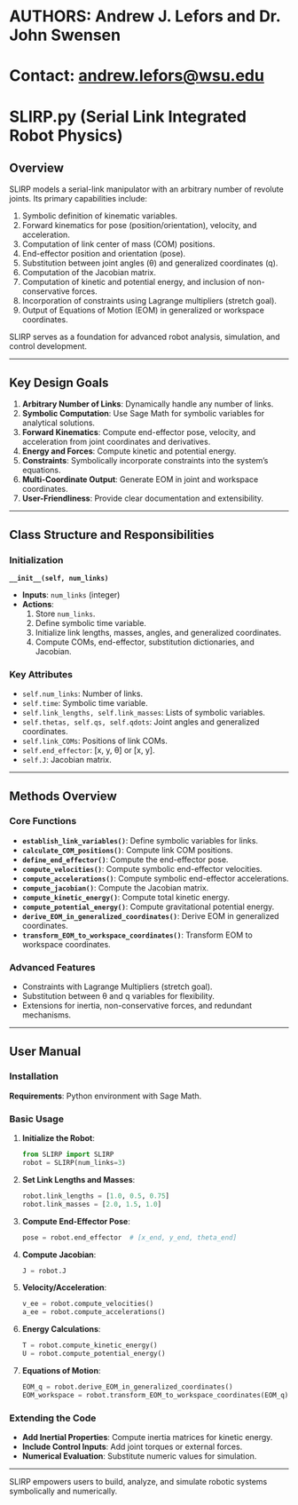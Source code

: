 # AUTHORS: Andrew J. Lefors and Dr. John Swensen
# Contact: andrew.lefors@wsu.edu

# SLIRP.py (Serial Link Integrated Robot Physics)

## Overview

SLIRP models a serial-link manipulator with an arbitrary number of revolute joints. Its primary capabilities include:

1. Symbolic definition of kinematic variables.
2. Forward kinematics for pose (position/orientation), velocity, and acceleration.
3. Computation of link center of mass (COM) positions.
4. End-effector position and orientation (pose).
5. Substitution between joint angles (θ) and generalized coordinates (q).
6. Computation of the Jacobian matrix.
7. Computation of kinetic and potential energy, and inclusion of non-conservative forces.
8. Incorporation of constraints using Lagrange multipliers (stretch goal).
9. Output of Equations of Motion (EOM) in generalized or workspace coordinates.

SLIRP serves as a foundation for advanced robot analysis, simulation, and control development.

---

## Key Design Goals

1. **Arbitrary Number of Links**: Dynamically handle any number of links.
2. **Symbolic Computation**: Use Sage Math for symbolic variables for analytical solutions.
3. **Forward Kinematics**: Compute end-effector pose, velocity, and acceleration from joint coordinates and derivatives.
4. **Energy and Forces**: Compute kinetic and potential energy.
5. **Constraints**: Symbolically incorporate constraints into the system’s equations.
6. **Multi-Coordinate Output**: Generate EOM in joint and workspace coordinates.
7. **User-Friendliness**: Provide clear documentation and extensibility.

---

## Class Structure and Responsibilities

### Initialization

**`__init__(self, num_links)`**

- **Inputs**: `num_links` (integer)
- **Actions**:
  1. Store `num_links`.
  2. Define symbolic time variable.
  3. Initialize link lengths, masses, angles, and generalized coordinates.
  4. Compute COMs, end-effector, substitution dictionaries, and Jacobian.

### Key Attributes

- `self.num_links`: Number of links.
- `self.time`: Symbolic time variable.
- `self.link_lengths, self.link_masses`: Lists of symbolic variables.
- `self.thetas, self.qs, self.qdots`: Joint angles and generalized coordinates.
- `self.link_COMs`: Positions of link COMs.
- `self.end_effector`: [x, y, θ] or [x, y].
- `self.J`: Jacobian matrix.

---

## Methods Overview

### Core Functions

- **`establish_link_variables()`**: Define symbolic variables for links.
- **`calculate_COM_positions()`**: Compute link COM positions.
- **`define_end_effector()`**: Compute the end-effector pose.
- **`compute_velocities()`**: Compute symbolic end-effector velocities.
- **`compute_accelerations()`**: Compute symbolic end-effector accelerations.
- **`compute_jacobian()`**: Compute the Jacobian matrix.
- **`compute_kinetic_energy()`**: Compute total kinetic energy.
- **`compute_potential_energy()`**: Compute gravitational potential energy.
- **`derive_EOM_in_generalized_coordinates()`**: Derive EOM in generalized coordinates.
- **`transform_EOM_to_workspace_coordinates()`**: Transform EOM to workspace coordinates.

### Advanced Features

- Constraints with Lagrange Multipliers (stretch goal).
- Substitution between θ and q variables for flexibility.
- Extensions for inertia, non-conservative forces, and redundant mechanisms.

---

## User Manual

### Installation

**Requirements**: Python environment with Sage Math.

### Basic Usage

1. **Initialize the Robot**:
   ```python
   from SLIRP import SLIRP
   robot = SLIRP(num_links=3)
   ```

2. **Set Link Lengths and Masses**:
   ```python
   robot.link_lengths = [1.0, 0.5, 0.75]
   robot.link_masses = [2.0, 1.5, 1.0]
   ```

3. **Compute End-Effector Pose**:
   ```python
   pose = robot.end_effector  # [x_end, y_end, theta_end]
   ```

4. **Compute Jacobian**:
   ```python
   J = robot.J
   ```

5. **Velocity/Acceleration**:
   ```python
   v_ee = robot.compute_velocities()
   a_ee = robot.compute_accelerations()
   ```

6. **Energy Calculations**:
   ```python
   T = robot.compute_kinetic_energy()
   U = robot.compute_potential_energy()
   ```

7. **Equations of Motion**:
   ```python
   EOM_q = robot.derive_EOM_in_generalized_coordinates()
   EOM_workspace = robot.transform_EOM_to_workspace_coordinates(EOM_q)
   ```

### Extending the Code

- **Add Inertial Properties**: Compute inertia matrices for kinetic energy.
- **Include Control Inputs**: Add joint torques or external forces.
- **Numerical Evaluation**: Substitute numeric values for simulation.

---

SLIRP empowers users to build, analyze, and simulate robotic systems symbolically and numerically.
